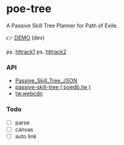 # poe-tree
A Passive Skill Tree Planner for Path of Exile.

👉 [DEMO](http://robby570.tw/poe-tree/dist/) (dev)

ps. [httrack1](http://robby570.tw/poe-tree/html)
ps. [httrack2](http://robby570.tw/poe-tree/html2)

### API

- [Passive_Skill_Tree_JSON](https://pathofexile.gamepedia.com/Passive_Skill_Tree_JSON)
- [passive-skill-tree ( poedb.tw )](http://poedb.tw/passive-skill-tree/)
- [tw.webcdn](http://tw.webcdn.pathofexile.com/image/)

### Todo

- [ ] parse
- [ ] canvas
- [ ] auto link

